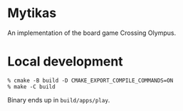 # Mytikas

An implementation of the board game Crossing Olympus.


# Local development

```
% cmake -B build -D CMAKE_EXPORT_COMPILE_COMMANDS=ON
% make -C build
```

Binary ends up in `build/apps/play`.
